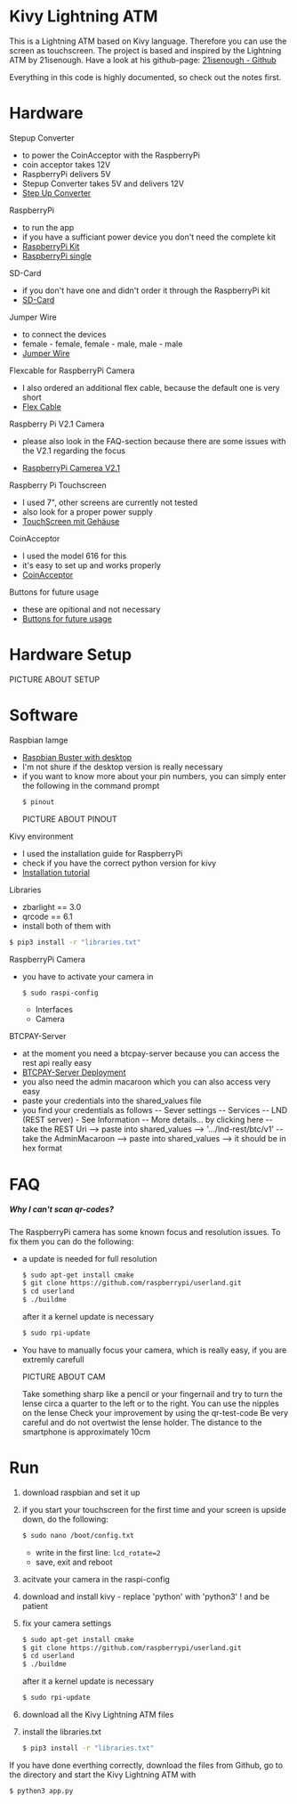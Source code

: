 # Kivy Lightning ATM
This is a Lightning ATM based on Kivy language. Therefore you can use the screen as touchscreen.
The project is based and inspired by the Lightning ATM by 21isenough. Have a look at his github-page: [21isenough - Github](https://github.com/21isenough/LightningATM)

Everything in this code is highly documented, so check out the notes first.

# Hardware
Stepup Converter
*  to power the CoinAcceptor with the RaspberryPi
*  coin acceptor takes 12V
*  RaspberryPi delivers 5V
*  Stepup Converter takes 5V and delivers 12V
*  [Step Up Converter](https://www.amazon.de/gp/product/B07MKGN6M4/ref=ppx_yo_dt_b_asin_title_o08_s00?ie=UTF8&psc=1)

RaspberryPi
* to run the app
* if you have a sufficiant power device you don't need the complete kit
* [RaspberryPi Kit](https://www.amazon.de/UCreate-Raspberry-Pi-Desktop-Starter/dp/B07BNPZVR7/ref=sr_1_5?__mk_de_DE=%C3%85M%C3%85%C5%BD%C3%95%C3%91&dchild=1&keywords=raspberry+pi+3b%2B&qid=1586543795&sr=8-5)
* [RaspberryPi single](https://www.amazon.de/Raspberry-1373331-Modell-Mainboard-1GB/dp/B07BFH96M3/ref=sr_1_5?__mk_de_DE=%C3%85M%C3%85%C5%BD%C3%95%C3%91&dchild=1&keywords=%22raspberry+pi+3b%2B%22&qid=1586544121&sr=8-5)

SD-Card
* if you don't have one and didn't order it through the RaspberryPi kit
* [SD-Card](https://www.amazon.de/gp/product/B073JWXGNT/ref=ppx_yo_dt_b_asin_title_o04_s01?ie=UTF8&psc=1)

Jumper Wire
* to connect the devices
* female - female, female - male, male - male
* [Jumper Wire](https://www.amazon.de/gp/product/B01EV70C78/ref=ppx_yo_dt_b_asin_title_o03_s00?ie=UTF8&psc=1)

Flexcable for RaspberryPi Camera
* I also ordered an additional flex cable, because the default one is very short
* [Flex Cable](https://www.amazon.de/gp/product/B01N5RS4R2/ref=ppx_yo_dt_b_asin_title_o02_s00?ie=UTF8&psc=1)

Raspberry Pi V2.1 Camera
* please also look in the FAQ-section because there are some issues with the V2.1 regarding the focus

* [RaspberryPi Camerea V2.1](https://www.amazon.de/gp/product/B01ER2SKFS/ref=ppx_yo_dt_b_asin_title_o03_s01?ie=UTF8&psc=1)

Raspberry Pi Touchscreen
* I used 7", other screens are currently not tested
* also look for a proper power supply
* [TouchScreen mit Gehäuse](https://www.amazon.de/Raspberry-Pi-Touchscreen-Display-Geh%C3%A4use/dp/B01M0AT5O5/ref=sr_1_15?__mk_de_DE=%C3%85M%C3%85%C5%BD%C3%95%C3%91&dchild=1&keywords=raspberry+pi+3&qid=1586543678&sr=8-15)

CoinAcceptor
* I used the model 616 for this
* it's easy to set up and works properly
* [CoinAcceptor](https://www.amazon.de/gp/product/B07DKBF1ZV/ref=ppx_yo_dt_b_asin_title_o01_s01?ie=UTF8&psc=1)

Buttons for future usage
* these are opitional and not necessary
* [Buttons for future usage](https://www.amazon.de/gp/product/B07N1N1T7R/ref=ppx_yo_dt_b_asin_title_o03_s00?ie=UTF8&psc=1)

# Hardware Setup

PICTURE ABOUT SETUP

# Software
Raspbian Iamge
* [Raspbian Buster with desktop](https://www.raspberrypi.org/downloads/raspbian/)
* I'm not shure if the desktop version is really necessary
* if you want to know more about your pin numbers, you can simply enter the following in the command prompt
    ```sh
    $ pinout
    ```
    PICTURE ABOUT PINOUT

Kivy environment
* I used the installation guide for RaspberryPi
* check if you have the correct python version for kivy
* [Installation tutorial](https://kivy.org/doc/stable/installation/installation-rpi.html)

Libraries
* zbarlight == 3.0
* qrcode == 6.1
* install both of them with 
```sh
$ pip3 install -r "libraries.txt"
```

RaspberryPi Camera
* you have to activate your camera in 
    ```sh
    $ sudo raspi-config
    ```
    - Interfaces
    - Camera

BTCPAY-Server
* at the moment you need a btcpay-server because you can access the rest api really easy
* [BTCPAY-Server Deployment](https://docs.btcpayserver.org/deployment/deployment)
* you also need the admin macaroon which you can also access very easy
* paste your credentials into the shared_values file
* you find your credentials as follows
-- Sever settings
-- Services
-- LND (REST server) - See Information
-- More details... by clicking here
-- take the REST Uri --> paste into shared_values --> '.../lnd-rest/btc/v1'
-- take the AdminMacaroon --> paste into shared_values --> it should be in hex format

# FAQ

##### Why I can't scan qr-codes?
The RaspberryPi camera has some known focus and resolution issues. To fix them you can do the following:
* a update is needed for full resolution
    ```sh 
    $ sudo apt-get install cmake
    $ git clone https://github.com/raspberrypi/userland.git
    $ cd userland
    $ ./buildme
    ```
    after it a kernel update is necessary
    ```sh
    $ sudo rpi-update
    ```
* You have to manually focus your camera, which is         really easy, if you are extremly carefull

    PICTURE ABOUT CAM
    
    Take something sharp like a pencil or your fingernail and try to turn the lense circa a quarter to the left or to the right.
    You can use the nipples on the lense
    Check your improvement by using the qr-test-code
    Be very careful and do not overtwist the lense holder. The distance to the smartphone is approximately 10cm

# Run

1. download raspbian and set it up
2. if you start your touchscreen for the first time and your screen is upside down, do the following:
    ```sh
    $ sudo nano /boot/config.txt
    ```
    - write in the first line: ```lcd_rotate=2```
    - save, exit and reboot
    
3. acitvate your camera in the raspi-config
4. download and install kivy - replace 'python' with 'python3' ! and be patient
5. fix your camera settings
    ```sh 
    $ sudo apt-get install cmake
    $ git clone https://github.com/raspberrypi/userland.git
    $ cd userland
    $ ./buildme
    ```
    after it a kernel update is necessary
    ```sh
    $ sudo rpi-update
    ```
6. download all the Kivy Lightning ATM files
7. install the libraries.txt
    ```sh
    $ pip3 install -r "libraries.txt"
    ```
If you have done everthing correctly, download the files from Github, go to the directory and start the Kivy Lightning ATM with
```sh
$ python3 app.py
```

